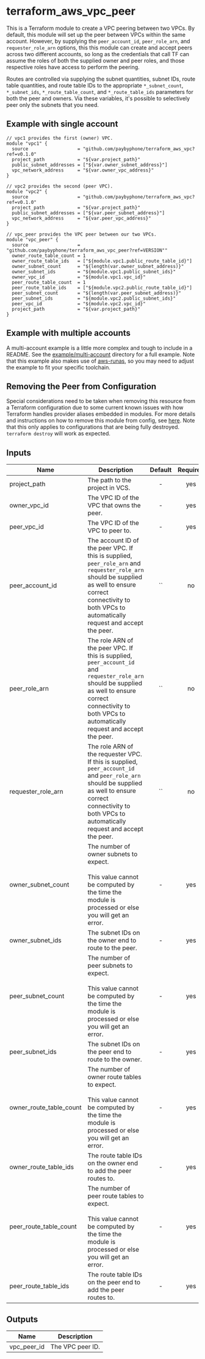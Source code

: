 
# terraform_aws_vpc_peer

This is a Terraform module to create a VPC peering between two VPCs. By
default, this module will set up the peer between VPCs within the same
account. However, by supplying the `peer_account_id`, `peer_role_arn`, and
`requester_role_arn` options, this this module can create and accept peers
across two different accounts, so long as the credentials that call TF can
assume the roles of both the supplied owner and peer roles, and those
respective roles have access to perform the peering.

Routes are controlled via supplying the subnet quantities, subnet IDs, route
table quantities, and route table IDs to the appropriate `*_subnet_count`,
`*_subnet_ids`, `*_route_table_count`, and `*_route_table_ids` parameters
for both the peer and owners. Via these variables, it's possible to
selectively peer only the subnets that you need.

## Example with single account


    // vpc1 provides the first (owner) VPC.
    module "vpc1" {
      source                  = "github.com/paybyphone/terraform_aws_vpc?ref=v0.1.0"
      project_path            = "${var.project_path}"
      public_subnet_addresses = ["${var.owner_subnet_address}"]
      vpc_network_address     = "${var.owner_vpc_address}"
    }

    // vpc2 provides the second (peer VPC).
    module "vpc2" {
      source                  = "github.com/paybyphone/terraform_aws_vpc?ref=v0.1.0"
      project_path            = "${var.project_path}"
      public_subnet_addresses = ["${var.peer_subnet_address}"]
      vpc_network_address     = "${var.peer_vpc_address}"
    }

    // vpc_peer provides the VPC peer between our two VPCs.
    module "vpc_peer" {
      source                  = "github.com/paybyphone/terraform_aws_vpc_peer?ref=VERSION""
      owner_route_table_count = 1
      owner_route_table_ids   = ["${module.vpc1.public_route_table_id}"]
      owner_subnet_count      = "${length(var.owner_subnet_address)}"
      owner_subnet_ids        = "${module.vpc1.public_subnet_ids}"
      owner_vpc_id            = "${module.vpc1.vpc_id}"
      peer_route_table_count  = 1
      peer_route_table_ids    = ["${module.vpc2.public_route_table_id}"]
      peer_subnet_count       = "${length(var.peer_subnet_address)}"
      peer_subnet_ids         = "${module.vpc2.public_subnet_ids}"
      peer_vpc_id             = "${module.vpc2.vpc_id}"
      project_path            = "${var.project_path}"
    }

## Example with multiple accounts

A multi-account example is a little more complex and tough to include in a
README. See the [example/multi-account](example/multi-account) directory for
a full example. Note that this example also makes use of
[aws-runas](https://github.com/vancluever/aws-runas), so you may need to
adjust the example to fit your specific toolchain.

## Removing the Peer from Configuration

Special considerations need to be taken when removing this resource from a
Terraform configuration due to some current known issues with how Terraform
handles provider aliases embedded in modules. For more details and
instructions on how to remove this module from config, see
[here](https://github.com/hashicorp/terraform/issues/1819#issuecomment-261316458).
Note that this only applies to configurations that are being fully destroyed.
`terraform destroy` will work as expected.



## Inputs

| Name | Description | Default | Required |
|------|-------------|:-----:|:-----:|
| project_path | The path to the project in VCS. | - | yes |
| owner_vpc_id | The VPC ID of the VPC that owns the peer. | - | yes |
| peer_vpc_id | The VPC ID of the VPC to peer to. | - | yes |
| peer_account_id | The account ID of the peer VPC. If this is supplied, `peer_role_arn` and `requester_role_arn` should be supplied as well to ensure correct connectivity to both VPCs to automatically request and accept the peer. | `` | no |
| peer_role_arn | The role ARN of the peer VPC. If this is supplied, `peer_account_id` and `requester_role_arn` should be supplied as well to ensure correct connectivity to both VPCs to automatically request and accept the peer. | `` | no |
| requester_role_arn | The role ARN of the requester VPC. If this is supplied, `peer_account_id` and `peer_role_arn` should be supplied as well to ensure correct connectivity to both VPCs to automatically request and accept the peer. | `` | no |
| owner_subnet_count | The number of owner subnets to expect.<br><br>This value cannot be computed by the time the module is processed or else you will get an error. | - | yes |
| owner_subnet_ids | The subnet IDs on the owner end to route to the peer. | - | yes |
| peer_subnet_count | The number of peer subnets to expect.<br><br>This value cannot be computed by the time the module is processed or else you will get an error. | - | yes |
| peer_subnet_ids | The subnet IDs on the peer end to route to the owner. | - | yes |
| owner_route_table_count | The number of owner route tables to expect.<br><br>This value cannot be computed by the time the module is processed or else you will get an error. | - | yes |
| owner_route_table_ids | The route table IDs on the owner end to add the peer routes to. | - | yes |
| peer_route_table_count | The number of peer route tables to expect.<br><br>This value cannot be computed by the time the module is processed or else you will get an error. | - | yes |
| peer_route_table_ids | The route table IDs on the peer end to add the peer routes to. | - | yes |

## Outputs

| Name | Description |
|------|-------------|
| vpc_peer_id | The VPC peer ID. |

